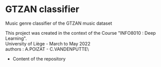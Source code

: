 # GTZAN classifier
Music genre classifier of the GTZAN music dataset

This project was created in the context of the Course "INFO8010 : Deep Learning".\
University of Liège - March to May 2022\
authors : A.POIZAT - C.VANDENPUTTE\

* Content of the repository 
